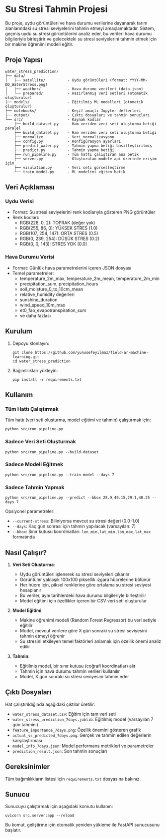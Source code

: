 # Su Stresi Tahmin Projesi

Bu proje, uydu görüntüleri ve hava durumu verilerine dayanarak tarım alanlarındaki su stresi seviyelerini tahmin etmeyi amaçlamaktadır. Sistem, geçmiş uydu su stresi görüntülerini analiz eder, bu verileri hava durumu bilgileriyle birleştirir ve gelecekteki su stresi seviyelerini tahmin etmek için bir makine öğrenimi modeli eğitir.

## Proje Yapısı

```
water_stress_prediction/
├── data/
│   ├── satellite/          - Uydu görüntüleri (format: YYYY-MM-DD_WaterStress.png)
│   ├── weather/            - Hava durumu verileri (data.json)
│   └── prepared/           - Hazırlanmış veri setleri (otomatik oluşturulur)
├── models/                 - Eğitilmiş ML modelleri (otomatik oluşturulur)
├── notebooks/              - Keşif amaçlı Jupyter defterleri
├── output/                 - Çıktı dosyaları ve tahmin sonuçları
└── src/                    - Kaynak kodlar
    ├── build_dataset.py    - Ham veriden veri seti oluşturma betiği paralel
    ├── build_dataset.py    - Ham veriden veri seti oluşturma betiği
    ├── normalize           - Veri normalizasyonu
    ├── config.py           - Konfigürasyon ayarları
    ├── predict_water.py    - Tahmin yapma betiği basitleştirilmiş
    ├── predict.py          - Tahmin yapma betiği
    ├── run_pipeline.py     - Tüm hattı çalıştıran ana betik
    ├── server.py           - Oluşturulan modele api üzerinde erişim için
    ├── visulation.py       - Veri seti görselleştirme
    └── train_model.py      - ML modelini eğiten betik

```

## Veri Açıklaması

### Uydu Verisi

- Format: Su stresi seviyelerini renk kodlarıyla gösteren PNG görüntüler
- Renk kodları:
  - RGB(228, 0, 2): TOPRAK (değer yok)
  - RGB(255, 86, 0): YÜKSEK STRES (1.0)
  - RGB(107, 254, 147): ORTA STRES (0.5)
  - RGB(0, 239, 254): DÜŞÜK STRES (0.2)
  - RGB(0, 0, 143): STRES YOK (0.0)

### Hava Durumu Verisi

- Format: Günlük hava parametrelerini içeren JSON dosyası
- Temel parametreler:
  - temperature_2m_max, temperature_2m_mean, temperature_2m_min
  - precipitation_sum, precipitation_hours
  - soil_moisture_0_to_10cm_mean
  - relative_humidity değerleri
  - sunshine_duration
  - wind_speed_10m_max
  - et0_fao_evapotranspiration_sum
  - ve daha fazlası

## Kurulum

1. Depoyu klonlayın:

   ```
   git clone https://github.com/yunusefeyilmaz/field-ar-machine-learning.git
   cd water_stress_prediction
   ```

2. Bağımlılıkları yükleyin:
   ```
   pip install -r requirements.txt
   ```

## Kullanım

### Tüm Hattı Çalıştırmak

Tüm hattı (veri seti oluşturma, model eğitimi ve tahmin) çalıştırmak için:

```
python src/run_pipeline.py
```

### Sadece Veri Seti Oluşturmak

```
python src/run_pipeline.py --build-dataset
```

### Sadece Modeli Eğitmek

```
python src/run_pipeline.py --train-model --days 7
```

### Sadece Tahmin Yapmak

```
python src/run_pipeline.py --predict --bbox 28.9,40.15,29.1,40.25 --days 7
```

Opsiyonel parametreler:

- `--current-stress`: Biliniyorsa mevcut su stresi değeri (0.0-1.0)
- `--days`: Kaç gün sonrası için tahmin yapılacak (varsayılan: 7)
- `--bbox`: Sınır kutusu koordinatları: `lon_min,lat_min,lon_max,lat_max` formatında

## Nasıl Çalışır?

1. **Veri Seti Oluşturma**:

   - Uydu görüntüleri işlenerek su stresi seviyeleri çıkarılır
   - Görüntüler yaklaşık 100x100 piksellik ızgara hücrelerine bölünür
   - Her hücre için, piksel renklerine göre ortalama su stresi seviyesi hesaplanır
   - Bu veriler, aynı tarihlerdeki hava durumu bilgileriyle birleştirilir
   - Model eğitimi için özellikler içeren bir CSV veri seti oluşturulur

2. **Model Eğitimi**:

   - Makine öğrenimi modeli (Random Forest Regressor) bu veri setiyle eğitilir
   - Model, mevcut verilere göre X gün sonraki su stresi seviyesini tahmin etmeyi öğrenir
   - Su stresini etkileyen temel faktörleri anlamak için özellik önemi analiz edilir

3. **Tahmin**:
   - Eğitilmiş model, bir sınır kutusu (coğrafi koordinatlar) alır
   - Tahmin için hava durumu tahmin verileri kullanılır
   - Model, X gün sonraki su stresi seviyesini tahmin eder

## Çıktı Dosyaları

Hat çalıştırıldığında aşağıdaki çıktılar üretilir:

- `water_stress_dataset.csv`: Eğitim için tam veri seti
- `water_stress_prediction_7days.joblib`: Eğitilmiş model (varsayılan 7 gün tahmini)
- `feature_importance_7days.png`: Özellik önemini gösteren grafik
- `actual_vs_predicted_7days.png`: Gerçek ve tahmin edilen değerlerin karşılaştırması
- `model_info_7days.json`: Model performans metrikleri ve parametreler
- `prediction_result.json`: Son tahmin sonuçları

## Gereksinimler

Tüm bağımlılıkların listesi için `requirements.txt` dosyasına bakınız.

## Sunucu

Sunucuyu çalıştırmak için aşağıdaki komutu kullanın:

```
uvicorn src.server:app --reload
```

Bu komut, geliştirme için otomatik yeniden yükleme ile FastAPI sunucusunu başlatır.

